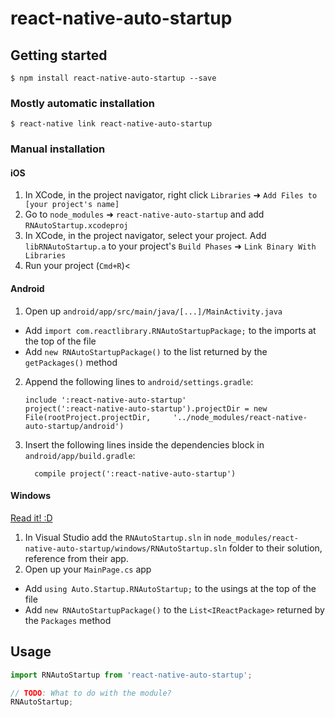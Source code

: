 
# react-native-auto-startup

## Getting started

`$ npm install react-native-auto-startup --save`

### Mostly automatic installation

`$ react-native link react-native-auto-startup`

### Manual installation


#### iOS

1. In XCode, in the project navigator, right click `Libraries` ➜ `Add Files to [your project's name]`
2. Go to `node_modules` ➜ `react-native-auto-startup` and add `RNAutoStartup.xcodeproj`
3. In XCode, in the project navigator, select your project. Add `libRNAutoStartup.a` to your project's `Build Phases` ➜ `Link Binary With Libraries`
4. Run your project (`Cmd+R`)<

#### Android

1. Open up `android/app/src/main/java/[...]/MainActivity.java`
  - Add `import com.reactlibrary.RNAutoStartupPackage;` to the imports at the top of the file
  - Add `new RNAutoStartupPackage()` to the list returned by the `getPackages()` method
2. Append the following lines to `android/settings.gradle`:
  	```
  	include ':react-native-auto-startup'
  	project(':react-native-auto-startup').projectDir = new File(rootProject.projectDir, 	'../node_modules/react-native-auto-startup/android')
  	```
3. Insert the following lines inside the dependencies block in `android/app/build.gradle`:
  	```
      compile project(':react-native-auto-startup')
  	```

#### Windows
[Read it! :D](https://github.com/ReactWindows/react-native)

1. In Visual Studio add the `RNAutoStartup.sln` in `node_modules/react-native-auto-startup/windows/RNAutoStartup.sln` folder to their solution, reference from their app.
2. Open up your `MainPage.cs` app
  - Add `using Auto.Startup.RNAutoStartup;` to the usings at the top of the file
  - Add `new RNAutoStartupPackage()` to the `List<IReactPackage>` returned by the `Packages` method


## Usage
```javascript
import RNAutoStartup from 'react-native-auto-startup';

// TODO: What to do with the module?
RNAutoStartup;
```
  